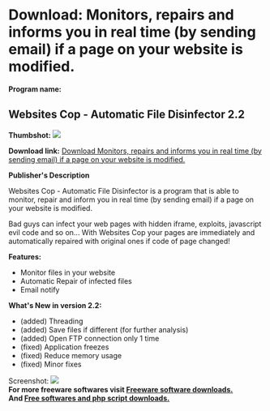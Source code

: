 # Download: Monitors, repairs and informs you in real time (by sending email) if a page on your website is modified.

**Program name:**

## Websites Cop - Automatic File Disinfector 2.2

  
**Thumbshot:** ![](http://www.freewarefiles.com/screenshot/nvtwebsitescop_md.jpg)   
  
**Download link:** [Download Monitors, repairs and informs you in real time (by sending email) if a page on your website is modified.](http://freesoftwares.boysofts.com/Websites-Cop-Automatic-File-Disinfector_program_45926.html)  
  


**Publisher's Description**  
  


Websites Cop - Automatic File Disinfector is a program that is able to monitor, repair and inform you in real time (by sending email) if a page on your website is modified. 

Bad guys can infect your web pages with hidden iframe, exploits, javascript evil code and so on... With Websites Cop your pages are immediately and automatically repaired with original ones if code of page changed!

**Features:**

  * Monitor files in your website 
  * Automatic Repair of infected files 
  * Email notify 

**What's New in version 2.2:**

  * (added) Threading 
  * (added) Save files if different (for further analysis) 
  * (added) Open FTP connection only 1 time 
  * (fixed) Application freezes 
  * (fixed) Reduce memory usage 
  * (fixed) Minor fixes 

  
  
Screenshot: ![](http://www.freewarefiles.com/screenshot/nvtwebsitescop.jpg)   
**For more freeware softwares visit [Freeware software downloads.](http://freesoftwares.boysofts.com/)**   
**And [Free softwares and php script downloads.](http://www.boysofts.com/)**
